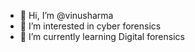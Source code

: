 - 👋 Hi, I’m @vinusharma
- 👀 I’m interested in cyber forensics
- 🌱 I’m currently learning Digital forensics 

<!---
Vinusharma/Vinusharma is a ✨ special ✨ repository because its `README.md` (this file) appears on your GitHub profile.
You can click the Preview link to take a look at your changes.
--->
